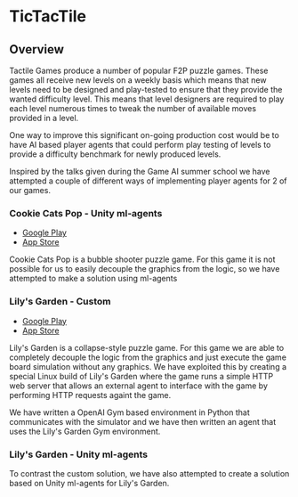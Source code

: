# TicTacTile

## Overview

Tactile Games produce a number of popular F2P puzzle games. These games all receive new levels on a weekly basis which means that new levels need to be designed and play-tested to ensure that they provide the wanted difficulty level. This means that level designers are required to play each level numerous times to tweak the number of available moves provided in a level. 

One way to improve this significant on-going production cost would be to have AI based player agents that could perform play testing of levels to provide a difficulty benchmark for newly produced levels.

Inspired by the talks given during the Game AI summer school we have attempted a couple of different ways of implementing player agents for 2 of our games.

### Cookie Cats Pop - Unity ml-agents

- [Google Play](https://play.google.com/store/apps/details?id=dk.tactile.cookiecatspop&hl=en_US)
- [App Store](https://itunes.apple.com/us/app/cookie-cats-pop/id1159705605)

Cookie Cats Pop is a bubble shooter puzzle game. For this game it is not possible for us to easily decouple the graphics from the logic, so we have attempted to make a solution using ml-agents

### Lily's Garden - Custom

- [Google Play](https://play.google.com/store/apps/details?id=dk.tactile.lilysgarden&hl=en_US)
- [App Store](https://itunes.apple.com/us/app/lilys-garden/id1437783446)

Lily's Garden is a collapse-style puzzle game. For this game we are able to completely decouple the logic from the graphics and just execute the game board simulation without any graphics. We have exploited this by creating a special Linux build of Lily's Garden where the game runs a simple HTTP web server that allows an external agent to interface with the game by performing HTTP requests againt the game.

We have written a OpenAI Gym based environment in Python that communicates with the simulator and we have then written an agent that uses the Lily's Garden Gym environment.

### Lily's Garden - Unity ml-agents

To contrast the custom solution, we have also attempted to create a solution based on Unity ml-agents for Lily's Garden.